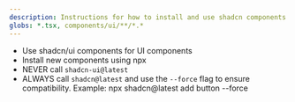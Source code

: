```yaml
---
description: Instructions for how to install and use shadcn components
globs: *.tsx, components/ui/**/*.*
---
```

- Use shadcn/ui components for UI components
- Install new components using npx
- NEVER call `shadcn-ui@latest`
- ALWAYS call `shadcn@latest` and use the `--force` flag to ensure compatibility. Example:
npx shadcn@latest add button --force